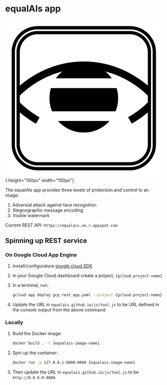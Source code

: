 # equalAIs app

![watermark](equalAIs_watermark.png){:height="100px" width="100px"}

The equalAIs app provides three levels of protection and control to an image:

1. Adversial attack against face recognition
1. Stegnographic message encoding
1. Visible watermark

Current REST API: `https://equalais.ue.r.appspot.com`

## Spinning up REST service

### On Google Cloud App Engine

1. Install/configurature [google cloud SDK](https://cloud.google.com/sdk/)

1. In your Google Cloud dashboard create a project, `{gcloud-project-name}`

1. In a terminal, run:

   ```bash
   gcloud app deploy gcp_rest_app.yaml --project {gcloud-project-name} --verbosity=info
   ```

1. Update the URL in `equalais.github.io/js/tool.js` to be URL defined in the console output from the above command.

### Locally

1. Build the Docker image:

   ```bash
   docker build . -t {equalais-image-name}
   ```

1. Spin up the container:

   ```bash
   docker run -p 127.0.0.1:8080:8080 {equalais-image-name}
   ```

1. Then update the URL in `equalais.github.io/js/tool.js` to be `http://0.0.0.0:8080`.
